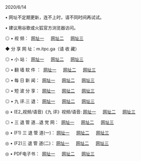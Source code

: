 <p>2020/6/14
<p>• 网址不定期更新，连不上时，请不同时间再试试。
<p>• 建议用谷歌或火狐官方浏览器访问。
<p>◎ • 视 频： 
<a href="http://hcp.csso.press/" target="_blank">网址一</a> 　 
<a href="http://hap.csso.press/" target="_blank">网址二</a> 　 
<a href="http://hbp.csso.press/b.html" target="_blank">网址三</a>
<p>◆ 分 享 网 址：m.itpc.ga（请 收 藏） </p>

<p>◎ • 小 站：  
<a href="http://hcp.csso.press/f.html" target="_blank">网址一</a> 　 
<a href="http://hap.csso.press/h.html" target="_blank">网址二</a> 　 
<a href="http://hbp.csso.press/k/" target="_blank">网址三</a></p>
<p>◎ • 翻 墙 软 件 ：  
<a href="http://hcp.csso.press/ff/" target="_blank">网址一</a> 　 
<a href="http://hap.csso.press/s/read/a1_nd.html" target="_blank">网址二</a> 　 
<a href="http://hbp.csso.press/ff/index.html" target="_blank">网址三</a></p>
<p>◎ • 每 日 新 闻：  
<a href="http://hcp.csso.press/day/" target="_blank">网址一</a> 　 
<a href="http://hap.csso.press/day/" target="_blank">网址二</a> 　 
<a href="http://hbp.csso.press/day/index.html" target="_blank">网址三</a></p>
<p>◎ • 短 波 分 享：  
<a href="http://hcp.csso.press/h/" target="_blank">网址一</a> 　 
<a href="http://hap.csso.press/h/" target="_blank">网址二</a> 　 
<a href="http://hbp.csso.press/h/index.html" target="_blank">网址三</a></p>
<p>◎ • 九 评.三 退：  
<a href="http://hcp.csso.press/t/" target="_blank">网址一</a> 　 
<a href="http://hap.csso.press/v2/index.html" target="_blank">网址二</a> 　 
<a href="http://hbp.csso.press/tt/index.html" target="_blank">网址三</a> 　</p>
<p>◎ • (E2_视频/语音)《九 评》视频/语音: 
<a href="http://hcp.csso.press/7738.html" target="_blank">网址一</a> 　 
<a href="http://hap.csso.press/7614.html" target="_blank">网址二</a> 　 
<a href="http://hbp.csso.press/7633.html" target="_blank">网址三</a></p>
<p>◎ • 三 退 管 道...退 党 网：  
<a href="http://hcp.csso.press/go/td1.html" target="_blank">网址一</a> 　 
<a href="http://hap.csso.press/go/td2.html" target="_blank">网址二</a> 　 
<a href="http://hbp.csso.press/go/td3.html" target="_blank">网址三</a></p>
<p>◎ • (F1) 三 退 管 道(一)： 
<a href="http://hcp.csso.press/dd/" target="_blank">网址一</a> 　 
<a href="http://hap.csso.press/s/read/a1_tdx.html" target="_blank">网址二</a> 　 
<a href="http://hbp.csso.press/dd/" target="_blank">网址三</a></p>
<p>◎ • (F2)三 退 管 道(二)： 
<a href="http://hbp.csso.press/d/" target="_blank">网址一</a> 　 
<a href="http://hcp.csso.press/d/index.html" target="_blank">网址二</a> 　 
<a href="http://hap.csso.press/d/" target="_blank">网址三</a></p>
<p>◎ • PDF电子书：  
<a href="http://hcp.csso.press/p/" target="_blank">网址一</a> 　 
<a href="http://hap.csso.press/p/index.html" target="_blank">网址二</a> 　 
<a href="http://hbp.csso.press/p/" target="_blank">网址三</a></p>
